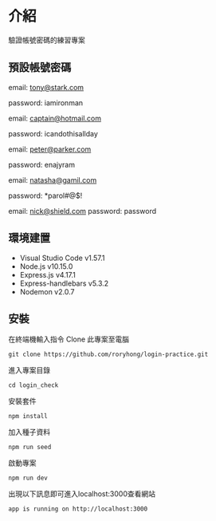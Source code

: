 # 介紹
驗證帳號密碼的練習專案

## 預設帳號密碼

email: tony@stark.com

password: iamironman

email: captain@hotmail.com

password: icandothisallday

email: peter@parker.com

password: enajyram

email: natasha@gamil.com

password: *parol#@$!

email: nick@shield.com
password: password

## 環境建置
- Visual Studio Code v1.57.1
- Node.js v10.15.0
- Express.js v4.17.1
- Express-handlebars v5.3.2
- Nodemon v2.0.7

## 安裝
在終端機輸入指令 Clone 此專案至電腦

    git clone https://github.com/roryhong/login-practice.git

進入專案目錄

    cd login_check

安裝套件

    npm install

加入種子資料

    npm run seed

啟動專案

    npm run dev

出現以下訊息即可進入localhost:3000查看網站

    app is running on http://localhost:3000

    
